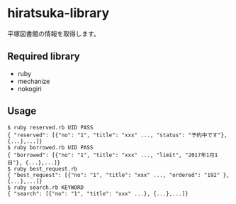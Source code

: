 # hiratsuka-library

平塚図書館の情報を取得します。

## Required library

- ruby
 - mechanize
 - nokogiri


## Usage
```
$ ruby reserved.rb UID PASS
{ "reserved": [{"no": "1", "title": "xxx" ..., "status": "予約中です"}, {...},...]}
$ ruby borrowed.rb UID PASS
{ "borrowed": [{"no": "1", "title": "xxx" ..., "limit", "2017年1月1日"}, {...},...]}
$ ruby best_request.rb
{ "best_request": [{"no": "1", "title": "xxx" ..., "ordered": "192" }, {...},...]}
$ ruby search.rb KEYWORD
{ "search": [{"no": "1", "title": "xxx" ...}, {...},...]}
```
